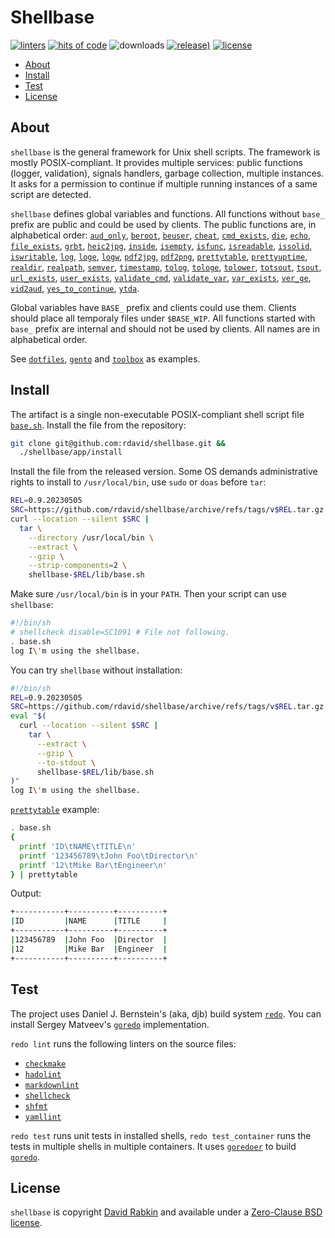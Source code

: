 # Shellbase

[![linters](https://github.com/rdavid/shellbase/actions/workflows/lint.yml/badge.svg)](https://github.com/rdavid/shellbase/actions/workflows/lint.yml)
[![hits of code](https://hitsofcode.com/github/rdavid/shellbase?branch=master&label=hits%20of%20code)](https://hitsofcode.com/view/github/rdavid/shellbase?branch=master)
![downloads](https://img.shields.io/github/downloads/rdavid/shellbase/total?color=blue&labelColor=gray&logo=singlestore&logoColor=lightgray&style=flat)
[![release)](https://img.shields.io/github/v/release/rdavid/shellbase?color=blue&label=%20&logo=semver&logoColor=white&style=flat)](https://github.com/rdavid/shellbase/releases)
[![license](https://img.shields.io/github/license/rdavid/shellbase?color=blue&labelColor=gray&logo=freebsd&logoColor=lightgray&style=flat)](https://github.com/rdavid/shellbase/blob/master/LICENSE)

* [About](#about)
* [Install](#install)
* [Test](#test)
* [License](#license)

## About

`shellbase` is the general framework for Unix shell scripts. The framework is
mostly POSIX-compliant. It provides multiple services: public functions
(logger, validation), signals handlers, garbage collection, multiple instances.
It asks for a permission to continue if multiple running instances of a same
script are detected.

`shellbase` defines global variables and functions. All functions without
`base_` prefix are public and could be used by clients. The public functions
are, in alphabetical order:
[`aud_only`](https://github.com/rdavid/shellbase/blob/master/lib/base.sh#L52),
[`beroot`](https://github.com/rdavid/shellbase/blob/master/lib/base.sh#L69),
[`beuser`](https://github.com/rdavid/shellbase/blob/master/lib/base.sh#L74),
[`cheat`](https://github.com/rdavid/shellbase/blob/master/lib/base.sh#L85),
[`cmd_exists`](https://github.com/rdavid/shellbase/blob/master/lib/base.sh#L91),
[`die`](https://github.com/rdavid/shellbase/blob/master/lib/base.sh#L105),
[`echo`](https://github.com/rdavid/shellbase/blob/master/lib/base.sh#L113),
[`file_exists`](https://github.com/rdavid/shellbase/blob/master/lib/base.sh#L131),
[`grbt`](https://github.com/rdavid/shellbase/blob/master/lib/base.sh#L146),
[`heic2jpg`](https://github.com/rdavid/shellbase/blob/master/lib/base.sh#L156),
[`inside`](https://github.com/rdavid/shellbase/blob/master/lib/base.sh#L170),
[`isempty`](https://github.com/rdavid/shellbase/blob/master/lib/base.sh#L178),
[`isfunc`](https://github.com/rdavid/shellbase/blob/master/lib/base.sh#L192),
[`isreadable`](https://github.com/rdavid/shellbase/blob/master/lib/base.sh#L200),
[`issolid`](https://github.com/rdavid/shellbase/blob/master/lib/base.sh#L216),
[`iswritable`](https://github.com/rdavid/shellbase/blob/master/lib/base.sh#L245),
[`log`](https://github.com/rdavid/shellbase/blob/master/lib/base.sh#L269),
[`loge`](https://github.com/rdavid/shellbase/blob/master/lib/base.sh#L278),
[`logw`](https://github.com/rdavid/shellbase/blob/master/lib/base.sh#L285),
[`pdf2jpg`](https://github.com/rdavid/shellbase/blob/master/lib/base.sh#L295),
[`pdf2png`](https://github.com/rdavid/shellbase/blob/master/lib/base.sh#L304),
[`prettytable`](https://github.com/rdavid/shellbase/blob/master/lib/base.sh#L327),
[`prettyuptime`](https://github.com/rdavid/shellbase/blob/master/lib/base.sh#L352),
[`realdir`](https://github.com/rdavid/shellbase/blob/master/lib/base.sh#L370),
[`realpath`](https://github.com/rdavid/shellbase/blob/master/lib/base.sh#L379),
[`semver`](https://github.com/rdavid/shellbase/blob/master/lib/base.sh#L391),
[`timestamp`](https://github.com/rdavid/shellbase/blob/master/lib/base.sh#L406),
[`tolog`](https://github.com/rdavid/shellbase/blob/master/lib/base.sh#L422),
[`tologe`](https://github.com/rdavid/shellbase/blob/master/lib/base.sh#L428),
[`tolower`](https://github.com/rdavid/shellbase/blob/master/lib/base.sh#L434),
[`totsout`](https://github.com/rdavid/shellbase/blob/master/lib/base.sh#L439),
[`tsout`](https://github.com/rdavid/shellbase/blob/master/lib/base.sh#L445),
[`url_exists`](https://github.com/rdavid/shellbase/blob/master/lib/base.sh#L464),
[`user_exists`](https://github.com/rdavid/shellbase/blob/master/lib/base.sh#L479),
[`validate_cmd`](https://github.com/rdavid/shellbase/blob/master/lib/base.sh#L495),
[`validate_var`](https://github.com/rdavid/shellbase/blob/master/lib/base.sh#L503),
[`var_exists`](https://github.com/rdavid/shellbase/blob/master/lib/base.sh#L509),
[`ver_ge`](https://github.com/rdavid/shellbase/blob/master/lib/base.sh#L530),
[`vid2aud`](https://github.com/rdavid/shellbase/blob/master/lib/base.sh#L535),
[`yes_to_continue`](https://github.com/rdavid/shellbase/blob/master/lib/base.sh#L550),
[`ytda`](https://github.com/rdavid/shellbase/blob/master/lib/base.sh#L604).

Global variables have `BASE_` prefix and clients could use them. Clients should
place all temporaly files under `$BASE_WIP`. All functions started with `base_`
prefix are internal and should not be used by clients. All names are in
alphabetical order.

See [`dotfiles`](https://github.com/rdavid/dotfiles),
[`gento`](https://github.com/rdavid/gento) and
[`toolbox`](https://github.com/rdavid/toolbox) as examples.

## Install

The artifact is a single non-executable POSIX-compliant shell script file
[`base.sh`](https://github.com/rdavid/shellbase/blob/master/lib/base.sh).
Install the file from the repository:

```sh
git clone git@github.com:rdavid/shellbase.git &&
  ./shellbase/app/install
```

Install the file from the released version. Some OS demands
administrative rights to install to `/usr/local/bin`, use `sudo` or `doas`
before `tar`:

```sh
REL=0.9.20230505
SRC=https://github.com/rdavid/shellbase/archive/refs/tags/v$REL.tar.gz
curl --location --silent $SRC |
  tar \
    --directory /usr/local/bin \
    --extract \
    --gzip \
    --strip-components=2 \
    shellbase-$REL/lib/base.sh
```

Make sure `/usr/local/bin` is in your `PATH`. Then your script can use
`shellbase`:

```sh
#!/bin/sh
# shellcheck disable=SC1091 # File not following.
. base.sh
log I\'m using the shellbase.
```

You can try `shellbase` without installation:

```sh
#!/bin/sh
REL=0.9.20230505
SRC=https://github.com/rdavid/shellbase/archive/refs/tags/v$REL.tar.gz
eval "$(
  curl --location --silent $SRC |
    tar \
      --extract \
      --gzip \
      --to-stdout \
      shellbase-$REL/lib/base.sh
)"
log I\'m using the shellbase.
```

[`prettytable`](https://github.com/rdavid/shellbase/blob/master/lib/base.sh#L325)
example:

```sh
. base.sh
{
  printf 'ID\tNAME\tTITLE\n'
  printf '123456789\tJohn Foo\tDirector\n'
  printf '12\tMike Bar\tEngineer\n'
} | prettytable
```

Output:

```sh
+-----------+----------+----------+
|ID         |NAME      |TITLE     |
+-----------+----------+----------+
|123456789  |John Foo  |Director  |
|12         |Mike Bar  |Engineer  |
+-----------+----------+----------+
```

## Test

The project uses Daniel J. Bernstein's (aka, djb) build system
[`redo`](http://cr.yp.to/redo.html). You can install Sergey Matveev's
[`goredo`](http://www.goredo.cypherpunks.ru/Install.html) implementation.

`redo lint` runs the following linters on the source files:

* [`checkmake`](https://github.com/mrtazz/checkmake)
* [`hadolint`](https://github.com/hadolint/hadolint)
* [`markdownlint`](https://github.com/igorshubovych/markdownlint-cli)
* [`shellcheck`](https://github.com/koalaman/shellcheck)
* [`shfmt`](https://github.com/mvdan/sh)
* [`yamllint`](https://github.com/adrienverge/yamllint)

`redo test` runs unit tests in installed shells, `redo test_container` runs the
tests in multiple shells in multiple containers. It uses
[`goredoer`](https://github.com/rdavid/goredoer) to build
[`goredo`](http://www.goredo.cypherpunks.ru/Install.html).

## License

`shellbase` is copyright [David Rabkin](http://cv.rabkin.co.il) and available
under a
[Zero-Clause BSD license](https://github.com/rdavid/shellbase/blob/master/LICENSE).
